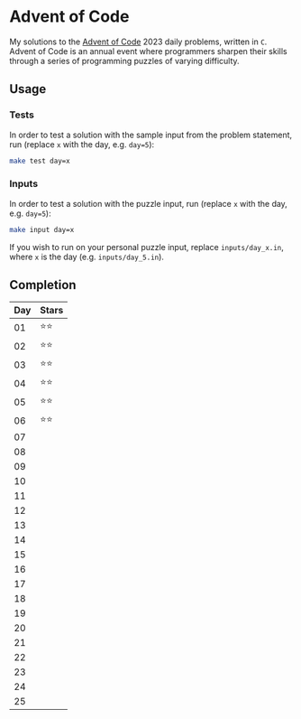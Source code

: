 # Advent of Code

My solutions to the [Advent of Code](https://adventofcode.com/) 2023 daily problems, written in `C`. Advent of Code is an annual event where programmers sharpen their skills through a series of programming puzzles of varying difficulty.

## Usage

### Tests

In order to test a solution with the sample input from the problem statement, run (replace `x` with the day, e.g. `day=5`):

```bash
make test day=x
```

### Inputs

In order to test a solution with the puzzle input, run (replace `x` with the day, e.g. `day=5`):

```bash
make input day=x
```

If you wish to run on your personal puzzle input, replace `inputs/day_x.in`, where `x` is the day (e.g. `inputs/day_5.in`).

## Completion

| Day | Stars |
|-----|-------|
| 01  | ⭐⭐ |
| 02  | ⭐⭐ |
| 03  | ⭐⭐ |
| 04  | ⭐⭐ |
| 05  | ⭐⭐ |
| 06  | ⭐⭐ |
| 07  |       |
| 08  |       |
| 09  |       |
| 10  |       |
| 11  |       |
| 12  |       |
| 13  |       |
| 14  |       |
| 15  |       |
| 16  |       |
| 17  |       |
| 18  |       |
| 19  |       |
| 20  |       |
| 21  |       |
| 22  |       |
| 23  |       |
| 24  |       |
| 25  |       |

